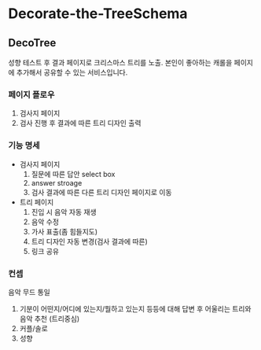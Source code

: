 # Decorate-the-TreeSchema
## DecoTree
성향 테스트 후 결과 페이지로 크리스마스 트리를 노출. 본인이 좋아하는 캐롤을 페이지에 추가해서 공유할 수 있는 서비스입니다.

### 페이지 플로우

1. 검사지 페이지
2. 검사 진행 후 결과에 따른 트리 디자인 출력

### 기능 명세

- 검사지 페이지
    1. 질문에 따른 답안 select box
    2. answer stroage
    3. 검사 결과에 따른 다른 트리 디자인 페이지로 이동
- 트리 페이지
    1. 진입 시 음악 자동 재생
    2. 음악 수정
    3. 가사 표출(좀 힘들지도)
    4. 트리 디자인 자동 변경(검사 결과에 따른)
    5. 링크 공유

### 컨셉
음악 무드 통일

1. 기분이 어떤지/어디에 있는지/뭘하고 있는지 등등에 대해 답변 후 어울리는 트리와 음악 추천 (트리중심)    
2. 커플/솔로
3. 성향
